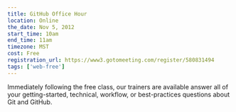 ```yaml
---
title: GitHub Office Hour
location: Online
the_date: Nov 5, 2012
start_time: 10am
end_time: 11am
timezone: MST
cost: Free
registration_url: https://www3.gotomeeting.com/register/580831494
tags: ['web-free']
---
```


Immediately following the free class, our trainers are available answer all of your getting-started, technical, workflow, or best-practices questions about Git and GitHub.
